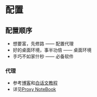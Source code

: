 # 配置
## 配置顺序
* 想要富，先修路   —— 配置代理
* 好的桌面环境，事半功倍  —— 桌面环境
* 手巧不如家什秒 —— 必备软件

### 代理
  * 参考[博客](https://www.junz.org/post/v2_in_linux/)和[白话文教程](https://toutyrater.github.io/)  
  * 详见[Proxy NoteBook](https://hunters-notebook.gitbook.io/proxy-notebook/basic)

